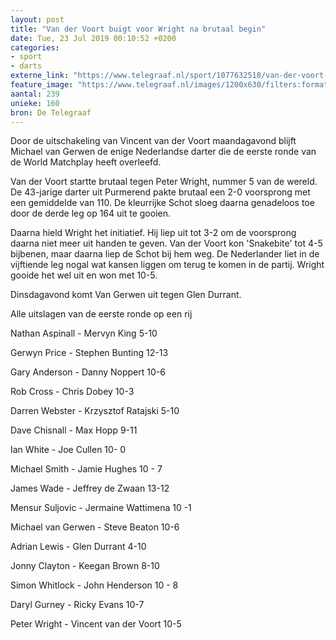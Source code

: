 ```yaml
---
layout: post
title: "Van der Voort buigt voor Wright na brutaal begin"
date: Tue, 23 Jul 2019 00:10:52 +0200
categories: 
- sport 
- darts 
externe_link: "https://www.telegraaf.nl/sport/1077632518/van-der-voort-buigt-voor-wright-na-brutaal-begin"
feature_image: "https://www.telegraaf.nl/images/1200x630/filters:format(jpeg):quality(80)/cdn-kiosk-api.telegraaf.nl/78310f72-acce-11e9-a8d9-0217670beecd.jpg"
aantal: 239
unieke: 160
bron: De Telegraaf
---
```


<p class="intro">Door de uitschakeling van Vincent van der Voort maandagavond blijft Michael van Gerwen de enige Nederlandse darter die de eerste ronde van de World Matchplay heeft overleefd.</p> <p>Van der Voort startte brutaal tegen Peter Wright, nummer 5 van de wereld. De 43-jarige darter uit Purmerend pakte brutaal een 2-0 voorsprong met een gemiddelde van 110. De kleurrijke Schot sloeg daarna genadeloos toe door de derde leg op 164 uit te gooien.</p><p>Daarna hield Wright het initiatief. Hij liep uit tot 3-2 om de voorsprong daarna niet meer uit handen te geven. Van der Voort kon 'Snakebite' tot 4-5 bijbenen, maar daarna liep de Schot bij hem weg. De Nederlander liet in de vijftiende leg nogal wat kansen liggen om terug te komen in de partij. Wright gooide het wel uit en won met 10-5.</p><p>Dinsdagavond komt Van Gerwen uit tegen Glen Durrant.</p><p>Alle uitslagen van de eerste ronde op een rij</p><p>Nathan Aspinall - Mervyn King 5-10</p><p>Gerwyn Price - Stephen Bunting 12-13</p><p>Gary Anderson - Danny Noppert 10-6</p><p>Rob Cross - Chris Dobey 10-3</p><p>Darren Webster - Krzysztof Ratajski 5-10</p><p>Dave Chisnall - Max Hopp 9-11</p><p>Ian White - Joe Cullen 10- 0</p><p>Michael Smith - Jamie Hughes 10 - 7</p><p>James Wade - Jeffrey de Zwaan 13-12</p><p>Mensur Suljovic - Jermaine Wattimena 10 -1</p><p>Michael van Gerwen - Steve Beaton 10-6</p><p>Adrian Lewis - Glen Durrant 4-10</p><p>Jonny Clayton - Keegan Brown 8-10</p><p>Simon Whitlock - John Henderson 10 - 8</p><p>Daryl Gurney - Ricky Evans 10-7</p><p>Peter Wright - Vincent van der Voort 10-5</p>
